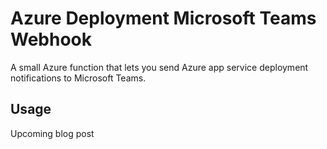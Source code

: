 
# Azure Deployment Microsoft Teams Webhook

A small Azure function that lets you send Azure app service deployment notifications to Microsoft Teams.

## Usage

Upcoming blog post
